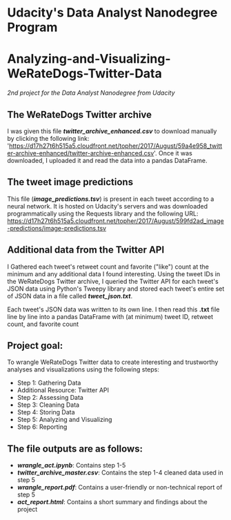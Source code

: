 # Udacity's Data Analyst Nanodegree Program
# Analyzing-and-Visualizing-WeRateDogs-Twitter-Data
_2nd project for the Data Analyst Nanodegree from Udacity_

## The **WeRateDogs** Twitter archive
I was given this file  _**twitter_archive_enhanced.csv**_ to download manually by clicking the following link: 'https://d17h27t6h515a5.cloudfront.net/topher/2017/August/59a4e958_twitter-archive-enhanced/twitter-archive-enhanced.csv'. 
Once it was downloaded, I uploaded it and read the data into a pandas DataFrame.

## The tweet image predictions
This file (_**image_predictions.tsv**_) is present in each tweet according to a neural network. It is hosted on Udacity's servers and was downloaded programmatically using the Requests library and the following URL: https://d17h27t6h515a5.cloudfront.net/topher/2017/August/599fd2ad_image-predictions/image-predictions.tsv

## Additional data from the Twitter API
I Gathered each tweet's retweet count and favorite ("like") count at the minimum and any additional data I found interesting. Using the tweet IDs in the WeRateDogs Twitter archive, I queried the Twitter API for each tweet's JSON data using Python's Tweepy library and stored each tweet's entire set of JSON data in a file called _**tweet_json.txt**_.

Each tweet's JSON data was written to its own line. I then read this **.txt** file line by line into a pandas DataFrame with (at minimum) tweet ID, retweet count, and favorite count

## Project goal:
To wrangle WeRateDogs Twitter data to create interesting and trustworthy analyses and visualizations using the following steps:
- Step 1: Gathering Data
- Additional Resource: Twitter API
- Step 2: Assessing Data
- Step 3: Cleaning Data
- Step 4: Storing Data
- Step 5: Analyzing and Visualizing
- Step 6: Reporting

## The file outputs are as follows:
- _**wrangle_act.ipynb**_: Contains step 1-5
- _**twitter_archive_master.csv**_: Contains the step 1-4 cleaned data used in step 5
- _**wrangle_report.pdf**_: Contains a user-friendly or non-technical report of step 5
- _**act_report.html**_: Contains a short summary and findings about the project
